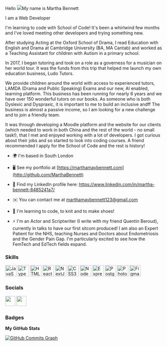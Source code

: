 Hello ![](https://user-images.githubusercontent.com/18350557/176309783-0785949b-9127-417c-8b55-ab5a4333674e.gif)My name is Martha Bennett  

I am a Web Developer

I'm learning to code with School of Code! It's been a whirlwind few months and I've loved meeting other developers and trying something new. 

After studying Acting at the Oxford School of Drama, I read Education with English and Drama at Cambridge University (BA, MA Cantab) and worked as a Teaching Assistant for children with Autism in a primary school. 

In 2017, I began tutoring and took on a role as a governess for a musician on her world tour. It was the funds from this trip that helped me launch my own education business, Ludo Tutors. 

We provide children around the world with access to experienced tutors, LAMDA (Drama and Public Speaking) Exams and our new, AI enabled, learning platform. This business has been running for nearly 6 years and we have over 150 wonderful tutors on our books. As someone who is both Dyslexic and Dyspraxic, it is important to me to build an inclusive andff The business is almost a passive income, so I am looking for a new challenge and to join a friendly team.

It was through developing a Moodle platform and the website for our clients (which needed to work in both China and the rest of the world - no small task!), that I met and enjoyed working with a lot of developers. I got curious about their jobs and so started to look into coding courses. A friend recommended I apply for the School of Code and the rest is history!  


* 🌍  I'm based in South London 

* 🖥️  See my portfolio at [https://marthamaybennett.com](http://github.com/MarthaBennett) 

* 📝  Find my LinkedIn profile here: https://www.linkedin.com/in/martha-bennett-8485241a7/

* ✉️  You can contact me at [marthamaybennett123@gmail.com](mailto:marthamaybennett123@gmail.com) 

* 🧠  I'm learning to code, to knit and to make shoes!

* ⚡   I'm an Actor and Scriptwriter (I write with my friend Quentin Beroud), currently in talks to have our first sitcom produced! I am also an Expert Patient for the NHS, teaching Nurses and Doctors about Endometriosis and the Gender Pain Gap. I'm particularly excited to see how the FemTech and EdTech fields expand.


### Skills  

<p align="left"> <a href="https://developer.mozilla.org/en-US/docs/Web/JavaScript" target="_blank" rel="noreferrer"><img src="https://raw.githubusercontent.com/danielcranney/readme-generator/main/public/icons/skills/javascript-colored.svg" width="36" height="36" alt="JavaScript" /></a> <a href="https://www.typescriptlang.org/" target="_blank" rel="noreferrer"><img src="https://raw.githubusercontent.com/danielcranney/readme-generator/main/public/icons/skills/typescript-colored.svg" width="36" height="36" alt="TypeScript" /></a> <a href="https://developer.mozilla.org/en-US/docs/Glossary/HTML5" target="_blank" rel="noreferrer"><img src="https://raw.githubusercontent.com/danielcranney/readme-generator/main/public/icons/skills/html5-colored.svg" width="36" height="36" alt="HTML5" /></a> <a href="https://reactjs.org/" target="_blank" rel="noreferrer"><img src="https://raw.githubusercontent.com/danielcranney/readme-generator/main/public/icons/skills/react-colored.svg" width="36" height="36" alt="React" /></a> <a href="https://nextjs.org/docs" target="_blank" rel="noreferrer"><img src="https://raw.githubusercontent.com/danielcranney/readme-generator/main/public/icons/skills/nextjs-colored.svg" width="36" height="36" alt="NextJs" /></a> <a href="https://www.w3.org/TR/CSS/#css" target="_blank" rel="noreferrer"><img src="https://raw.githubusercontent.com/danielcranney/readme-generator/main/public/icons/skills/css3-colored.svg" width="36" height="36" alt="CSS3" /></a> <a href="https://nodejs.org/en/" target="_blank" rel="noreferrer"><img src="https://raw.githubusercontent.com/danielcranney/readme-generator/main/public/icons/skills/nodejs-colored.svg" width="36" height="36" alt="NodeJS" /></a> <a href="https://expressjs.com/" target="_blank" rel="noreferrer"><img src="https://raw.githubusercontent.com/danielcranney/readme-generator/main/public/icons/skills/express-colored.svg" width="36" height="36" alt="Express" /></a> <a href="https://www.postgresql.org/" target="_blank" rel="noreferrer"><img src="https://raw.githubusercontent.com/danielcranney/readme-generator/main/public/icons/skills/postgresql-colored.svg" width="36" height="36" alt="PostgreSQL" /></a> <a href="https://www.adobe.com/uk/products/photoshop.html" target="_blank" rel="noreferrer"><img src="https://raw.githubusercontent.com/danielcranney/readme-generator/main/public/icons/skills/photoshop-colored.svg" width="36" height="36" alt="Photoshop" /></a> <a href="https://www.figma.com/" target="_blank" rel="noreferrer"><img src="https://raw.githubusercontent.com/danielcranney/readme-generator/main/public/icons/skills/figma-colored.svg" width="36" height="36" alt="Figma" /></a> </p> 
 
 ### Socials  <p align="left"> <a href="https://www.github.com/marthabennett" target="_blank" rel="noreferrer"><img src="https://raw.githubusercontent.com/danielcranney/readme-generator/main/public/icons/socials/github.svg" width="32" height="32" /></a> <a href="https://www.linkedin.com/in/martha-bennett-8485241a7/" target="_blank" rel="noreferrer"><img src="https://raw.githubusercontent.com/danielcranney/readme-generator/main/public/icons/socials/linkedin.svg" width="32" height="32" /></a></p>

### Badges

<b>My GitHub Stats</b>

<a href="http://www.github.com/marthabennett"><img src="https://github-readme-activity-graph.cyclic.app/graph?username=marthabennett&bg_color=000000&color=ffffff&line=10b981&point=ffffff&area_color=000000&area=true&hide_border=true&custom_title=GitHub%20Commits%20Graph" alt="GitHub Commits Graph" /></a>

